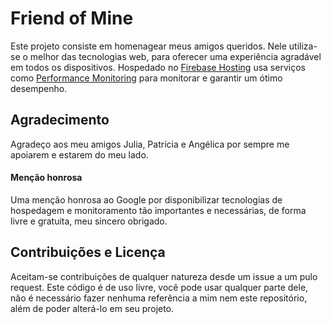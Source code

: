 # Friend of Mine 

Este projeto consiste em homenagear meus amigos queridos. Nele utiliza-se o melhor das tecnologias web, para oferecer uma experiência agradável em todos os dispositivos. Hospedado no [Firebase Hosting](https://firebase.google.com/products/hosting/) usa serviços como [Performance Monitoring](https://firebase.google.com/products/performance/) para monitorar e garantir um ótimo desempenho.
## Agradecimento
Agradeço aos meu amigos Julia, Patrícia e Angélica por sempre me apoiarem e estarem do meu lado.
#### Menção honrosa
Uma menção honrosa ao Google por disponibilizar tecnologias de hospedagem e monitoramento tão importantes e necessárias, de forma livre e gratuita, meu sincero obrigado.
## Contribuições e Licença
Aceitam-se contribuições de qualquer natureza desde um issue a um pulo request. Este código é de uso livre, você pode usar qualquer parte dele, não é necessário fazer nenhuma referência a mim nem este repositório, além de poder alterá-lo em seu projeto.
